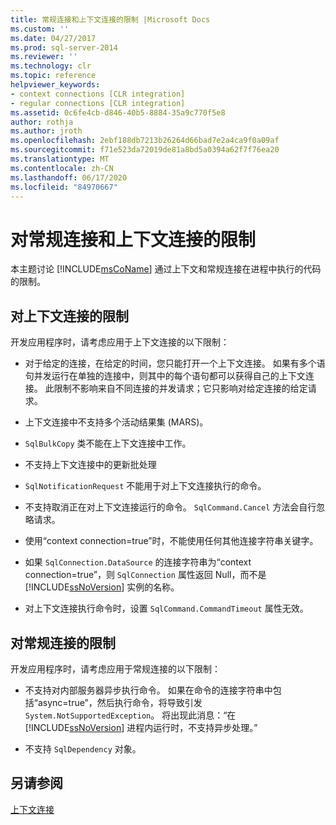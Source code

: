 ```yaml
---
title: 常规连接和上下文连接的限制 |Microsoft Docs
ms.custom: ''
ms.date: 04/27/2017
ms.prod: sql-server-2014
ms.reviewer: ''
ms.technology: clr
ms.topic: reference
helpviewer_keywords:
- context connections [CLR integration]
- regular connections [CLR integration]
ms.assetid: 0c6fe4cb-d846-40b5-8884-35a9c770f5e8
author: rothja
ms.author: jroth
ms.openlocfilehash: 2ebf188db7213b26264d66bad7e2a4ca9f0a09af
ms.sourcegitcommit: f71e523da72019de81a8bd5a0394a62f7f76ea20
ms.translationtype: MT
ms.contentlocale: zh-CN
ms.lasthandoff: 06/17/2020
ms.locfileid: "84970667"
---
```

# <a name="restrictions-on-regular-and-context-connections"></a>对常规连接和上下文连接的限制
  本主题讨论 [!INCLUDE[msCoName](../../../includes/ssnoversion-md.md)] 通过上下文和常规连接在进程中执行的代码的限制。  
  
## <a name="restrictions-on-context-connections"></a>对上下文连接的限制  
 开发应用程序时，请考虑应用于上下文连接的以下限制：  
  
-   对于给定的连接，在给定的时间，您只能打开一个上下文连接。 如果有多个语句并发运行在单独的连接中，则其中的每个语句都可以获得自己的上下文连接。 此限制不影响来自不同连接的并发请求；它只影响对给定连接的给定请求。  
  
-   上下文连接中不支持多个活动结果集 (MARS)。  
  
-   `SqlBulkCopy` 类不能在上下文连接中工作。  
  
-   不支持上下文连接中的更新批处理  
  
-   `SqlNotificationRequest` 不能用于对上下文连接执行的命令。  
  
-   不支持取消正在对上下文连接运行的命令。 `SqlCommand.Cancel` 方法会自行忽略请求。  
  
-   使用“context connection=true”时，不能使用任何其他连接字符串关键字。  
  
-   如果 `SqlConnection.DataSource` 的连接字符串为“context connection=true”，则 `SqlConnection` 属性返回 Null，而不是 [!INCLUDE[ssNoVersion](../../../includes/ssnoversion-md.md)] 实例的名称。  
  
-   对上下文连接执行命令时，设置 `SqlCommand.CommandTimeout` 属性无效。  
  
## <a name="restrictions-on-regular-connections"></a>对常规连接的限制  
 开发应用程序时，请考虑应用于常规连接的以下限制：  
  
-   不支持对内部服务器异步执行命令。 如果在命令的连接字符串中包括“async=true”，然后执行命令，将导致引发 `System.NotSupportedException`。 将出现此消息：“在 [!INCLUDE[ssNoVersion](../../../includes/ssnoversion-md.md)] 进程内运行时，不支持异步处理。”  
  
-   不支持 `SqlDependency` 对象。  
  
## <a name="see-also"></a>另请参阅  
 [上下文连接](context-connection.md)  
  
  
